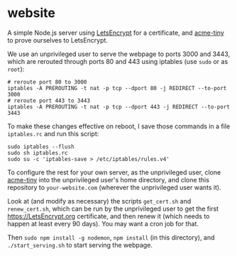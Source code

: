 # website
A simple Node.js server using [LetsEncrypt](https://letsencrypt.org) for a certificate, 
and [acme-tiny](https://github.com/diafygi/acme-tiny) to prove ourselves to LetsEncrypt.

We use an unprivileged user to serve the webpage to ports 3000 and 3443, which are
rerouted through ports 80 and 443 using iptables (use `sudo` or as `root`):

```
# reroute port 80 to 3000
iptables -A PREROUTING -t nat -p tcp --dport 80 -j REDIRECT --to-port 3000
# reroute port 443 to 3443
iptables -A PREROUTING -t nat -p tcp --dport 443 -j REDIRECT --to-port 3443
```

To make these changes effective on reboot, I save those commands in a file `iptables.rc` 
and run this script:

```
sudo iptables --flush
sudo sh iptables.rc
sudo su -c 'iptables-save > /etc/iptables/rules.v4'
```

To configure the rest for your own server, as the unprivileged user,
clone [acme-tiny](https://github.com/diafygi/acme-tiny) into the unprivileged user's home directory, 
and clone this repository to `your-website.com` (wherever the unprivileged user wants it).

Look at (and modify as necessary) the scripts `get_cert.sh` and `renew_cert.sh`, 
which can be run by the unprivileged user to get the first https://LetsEncrypt.org certificate, and
then renew it (which needs to happen at least every 90 days).  You may want a cron job for that.

Then `sudo npm install -g nodemon`, `npm install` (in this directory), 
and `./start_serving.sh` to start serving the webpage.
